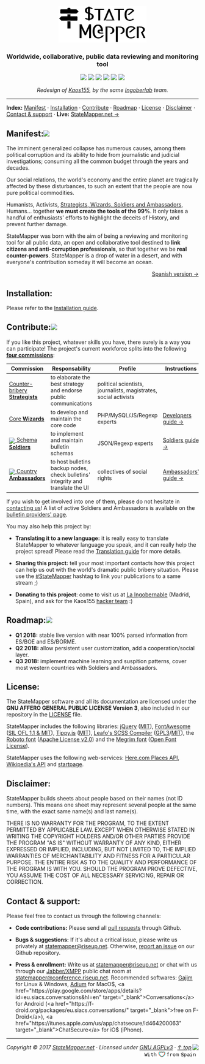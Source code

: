 <div align="center" id="top" valign="top">
	<a href="https://github.com/StateMapper/StateMapper#top"><img src="documentation/logo/logo-manuals.png" /></a>
	<h3 align="center">Worldwide, collaborative, public data reviewing and monitoring tool</h3>
</div>
<p align="center" id="badges">
	<a href="#top"><img src="https://img.shields.io/badge/manuals-draft-red.svg?style=flat-square" /></a>
	<a href="https://statemapper.net"><img src="https://img.shields.io/badge/code-prototype-red.svg?style=flat-square" /></a>
	<a href="http://php.net/"><img src="https://img.shields.io/badge/language-PHP%2FMySQL-yellow.svg?style=flat-square" /></a>
	<a href="https://www.debian.org/derivatives/"><img src="https://img.shields.io/badge/platform-Linux-lightgrey.svg?style=flat-square" /></a>
	<a href="https://github.com/StateMapper/StateMapper/blob/master/LICENSE"><img src="https://img.shields.io/badge/license-AGPLv3-green.svg?style=flat-square" /></a>
	<a href="https://github.com/StateMapper/StateMapper#contact--support"><img src="https://img.shields.io/badge/chat-XMPP-ff69b4.svg" /></a>
</p>

<p align="center" id="badges">
<i>Redesign of <a href="https://github.com/Ingobernable/kaos155/" target="_blank">Kaos155</a>, by the same <a href="https://hacklab.ingobernable.net/" target="_blank">Ingoberlab</a> team.</i>
</p>

-----

**Index:** [Manifest](#manifest) · [Installation](#installation) · [Contribute](#contribute) · [Roadmap](#roadmap) · [License](#license) · [Disclaimer](#disclaimer) · [Contact & support](#contact--support) · **Live:** <a href="https://statemapper.net">StateMapper.net &rarr;</a>


## Manifest:<img src="https://img.shields.io/badge/state-draft-red.svg?style=flat-square" />

The imminent generalized collapse has numerous causes, among them political corruption and its ability to hide from journalistic and judicial investigations; consuming all the common budget through the years and decades.

Our social relations, the world's economy and the entire planet are tragically affected by these disturbances, to such an extent that the people are now pure political commodities.

Humanists, Activists, [Strategists, Wizards, Soldiers and Ambassadors](#contribute), Humans... together **we must create the tools of the 99%**. It only takes a handful of enthusiasts' efforts to highlight the deceits of History, and prevent further damage.

StateMapper was born with the aim of being a reviewing and monitoring tool for all public data, an open and collaborative tool destined to **link citizens and anti-corruption professionals**, so that together we be **real counter-powers**. StateMapper is a drop of water in a desert, and with everyone's contribution someday it will become an ocean.

<p align="right">
	<a href="https://github.com/StateMapper/StateMapper/blob/master/documentation/manuals/MANIFEST-ES.md#top">Spanish version &rarr;</a>
</p>


## Installation:

Please refer to the [Installation guide](documentation/manuals/INSTALL.md#top).


## Contribute:<img src="https://img.shields.io/badge/state-draft-red.svg?style=flat-square" />

If you like this project, whatever skills you have, there surely is a way you can participate! The project's current workforce splits into the following [**four commissions**](https://github.com/StateMapper/StateMapper/projects):

| Commission | Responsability | Profile | Instructions |
| ----- | ------ | ---- | ---- |
| [Counter-bribery **Strategists**](https://github.com/StateMapper/StateMapper/projects/1) | to elaborate the best strategy and endorse public communications | political scientists, journalists, magistrates, social activists | |
| [Core **Wizards**](https://github.com/StateMapper/StateMapper/projects/2) | to develop and maintain the core code | PHP/MySQL/JS/Regexp experts | [Developers guide &rarr;](documentation/manuals/DEVELOPERS.md#top) |
| [<img src="https://statemapper.net/src/addons/fontawesome_favicons/fire.ico?color=0366d6" valign="middle" /> Schema **Soldiers**](https://github.com/StateMapper/StateMapper/projects/3) | to implement and maintain bulletin schemas | JSON/Regexp experts | [Soldiers guide &rarr;](documentation/manuals/SOLDIERS.md#top) |
| [<img src="https://statemapper.net/src/addons/fontawesome_favicons/globe.ico?color=0366d6" valign="middle" /> Country **Ambassadors**](https://github.com/StateMapper/StateMapper/projects/4) | to host bulletins backup nodes, check bulletins' integrity and translate the UI | collectives of social rights | [Ambassadors' guide &rarr;](documentation/manuals/AMBASSADORS.md#top) |

If you wish to get involved into one of them, please do not hesitate in [contacting us](#contact--support)! A list of active Soldiers and Ambassadors is available on the [bulletin providers' page](https://statemapper.net/api).

You may also help this project by:

- **Translating it to a new language:** it is really easy to translate StateMapper to whatever language you speak, and it can really help the project spread! Please read the [Translation guide](documentation/manuals/TRANSLATE.md#top) for more details.

- **Sharing this project:** tell your most important contacts how this project can help us out with the world's dramatic public bribery situation. Please use the [#StateMapper](https://twitter.com/search?q=%23StateMapper) hashtag to link your publications to a same stream ;)

- **Donating to this project**: come to visit us at [La Ingobernable](https://ingobernable.net) (Madrid, Spain), and ask for the Kaos155 [hacker team](https://hacklab.ingobernable.net) :)


## Roadmap:<img src="https://img.shields.io/badge/state-draft-red.svg?style=flat-square" />

- **Q1 2018:** stable live version with near 100% parsed information from ES/BOE and ES/BORME.
- **Q2 2018:** allow persistent user customization, add a cooperation/social layer.
- **Q3 2018:** implement machine learning and suspition patterns, cover most western countries with Soldiers and Ambassadors.

## License:

The StateMapper software and all its documentation are licensed under the **GNU AFFERO GENERAL PUBLIC LICENSE Version 3**, also included in our repository in the [LICENSE](LICENSE) file.

StateMapper includes the following libraries: [jQuery](http://jquery.com/) ([MIT](https://tldrlegal.com/license/mit-license)), [FontAwesome](http://fontawesome.io/icons/) ([SIL OFL 1.1 & MIT](http://fontawesome.io/license/)), [Tippy.js](https://atomiks.github.io/tippyjs/) ([MIT](https://tldrlegal.com/license/mit-license)), [Leafo's SCSS Compiler](https://leafo.net/scssphp/) ([GPL3](https://www.gnu.org/licenses/gpl-3.0.en.html)/[MIT](https://tldrlegal.com/license/mit-license)), the [Roboto font](https://fonts.google.com/specimen/Roboto) ([Apache License v2.0](http://www.apache.org/licenses/LICENSE-2.0)) and the [Megrim font](https://fonts.google.com/specimen/Megrim) ([Open Font License](http://scripts.sil.org/cms/scripts/page.php?site_id=nrsi&id=OFL_web)).

StateMapper uses the following web-services: [Here.com Places API](https://developer.here.com/documentation/places/topics/quick-start.html), [Wikipedia's API](https://www.mediawiki.org/wiki/API:Main_page) and [startpage](https://www.startpage.com/).


## Disclaimer:

StateMapper builds sheets about people based on their names (not ID numbers). This means one sheet may represent several people at the same time, with the exact same name(s) and last name(s).

THERE IS NO WARRANTY FOR THE PROGRAM, TO THE EXTENT PERMITTED BY APPLICABLE LAW. EXCEPT WHEN OTHERWISE STATED IN WRITING THE COPYRIGHT HOLDERS AND/OR OTHER PARTIES PROVIDE THE PROGRAM "AS IS" WITHOUT WARRANTY OF ANY KIND, EITHER EXPRESSED OR IMPLIED, INCLUDING, BUT NOT LIMITED TO, THE IMPLIED WARRANTIES OF MERCHANTABILITY AND FITNESS FOR A PARTICULAR PURPOSE. THE ENTIRE RISK AS TO THE QUALITY AND PERFORMANCE OF THE PROGRAM IS WITH YOU. SHOULD THE PROGRAM PROVE DEFECTIVE, YOU ASSUME THE COST OF ALL NECESSARY SERVICING, REPAIR OR CORRECTION.


## Contact & support:

Please feel free to contact us through the following channels:

- **Code contributions:** Please send all [pull requests](https://github.com/StateMapper/StateMapper/pulls) through Github.

- **Bugs & suggestions:** If it's about a critical issue, please write us privately at [statemapper@riseup.net](mailto:statemapper@riseup.net). Otherwise, [report an issue](https://github.com/StateMapper/StateMapper/issues) on our Github repository.

- **Press & enrollment:** Write us at [statemapper@riseup.net](mailto:statemapper@riseup.net) or chat with us through our [Jabber/XMPP](https://jabber.at/p/clients/) public chat room at [statemapper@conference.riseup.net](statemapper@conference.riseup.net). Recommended softwares: <a href="https://gajim.org/" target="_blank">Gajim</a> for Linux & Windows, <a href="https://adium.im/" target="_blank">Adium</a> for MacO$, <a href="https://play.google.com/store/apps/details?id=eu.siacs.conversations&hl=en" target="_blank">Conversations</a> for Android (<a href="https://f-droid.org/packages/eu.siacs.conversations/" target="_blank">free on F-Droid</a>), <a href="https://itunes.apple.com/us/app/chatsecure/id464200063" target="_blank">ChatSecure</a> for iO$ (iPhone).


-----

*Copyright &copy; 2017 [StateMapper.net](https://statemapper.net) · Licensed under [GNU AGPLv3](LICENSE) · [&uarr; top](#top)* <img src="http://hits.dwyl.com/StateMapper/StateMapper.svg?style=flat-square" align="right" /><img src="documentation/badges/love.png" align="right" />


